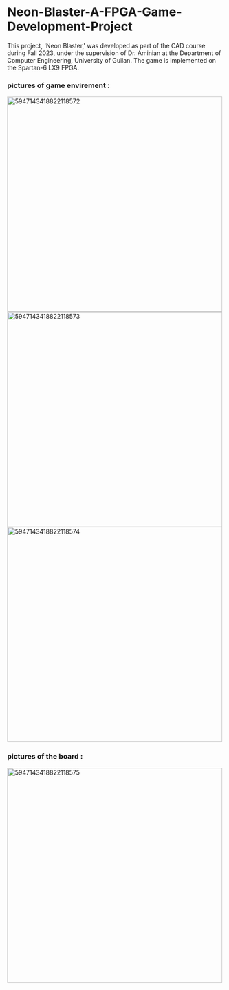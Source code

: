 # Neon-Blaster-A-FPGA-Game-Development-Project
This project, 'Neon Blaster,' was developed as part of the CAD course during Fall 2023, under the supervision of Dr. Aminian at the Department of Computer Engineering, University of Guilan. The game is implemented on the Spartan-6 LX9 FPGA.

### pictures of game envirement :
<img src="https://github.com/user-attachments/assets/ca5d4544-5691-439c-862c-940ed2620400" alt="5947143418822118572" width="500">
<img src="https://github.com/user-attachments/assets/e7d9e3ab-a48a-4ed6-ad35-f1a8c4da6a53" alt="5947143418822118573" width="500">
<img src="https://github.com/user-attachments/assets/cce19675-e608-422a-98f5-875b2918bd3e" alt="5947143418822118574" width="500">


### pictures of the board :
<img src="https://github.com/user-attachments/assets/ba809027-391e-41bc-a6e6-70f8e90e4728" alt="5947143418822118575" width="500">

